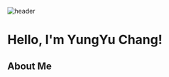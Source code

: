 ![header](https://capsule-render.vercel.app/api?type=rect&height=300&color=gradient&text=YungYu,Chang%20&reversal=true)
# Hello, I'm YungYu Chang!
##  About Me 
